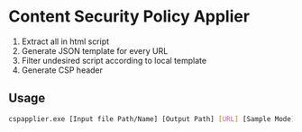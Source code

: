 # Content Security Policy Applier #

1. Extract all in html script 
2. Generate JSON template for every URL 
3. Filter undesired script according to local template
4. Generate CSP header

## Usage ##

``` bash
cspapplier.exe [Input file Path/Name] [Output Path] [URL] [Sample Mode]
```
